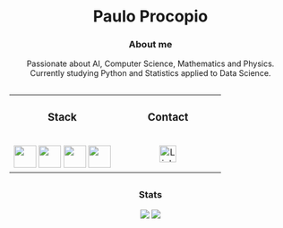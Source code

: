 <h1 align="center">Paulo Procopio</h1>

<h3 align="center">About me</h3>

<p align="center">
  Passionate about AI, Computer Science, Mathematics and Physics. Currently studying Python and Statistics applied to Data Science.
</p>

##

<table align="center">
  <tr>
    <td align="center" valign="top" width="50%">
      <h3>Stack</h3><br>
      <img src="https://cdn.jsdelivr.net/gh/devicons/devicon/icons/python/python-original.svg" width="40" height="40"/>
      <img src="https://cdn.jsdelivr.net/gh/devicons/devicon/icons/javascript/javascript-original.svg" width="40" height="40"/>
      <img src="https://cdn.jsdelivr.net/gh/devicons/devicon/icons/html5/html5-original.svg" width="40" height="40"/>
      <img src="https://cdn.jsdelivr.net/gh/devicons/devicon/icons/css3/css3-original.svg" width="40" height="40"/>      
    </td>
    <td align="center" valign="top" width="50%">
      <h3>Contact</h3><br>
      <a href="https://www.linkedin.com/in/seu-perfil" target="_blank">
        <img src="https://upload.wikimedia.org/wikipedia/commons/0/01/LinkedIn_Logo_2013.svg" alt="LinkedIn" width="30" height="30">
      </a>
    </td>
  </tr>
</table>

##

<h3 align="center">Stats</h3>

<p align="center">
  <img src="http://github-profile-summary-cards.vercel.app/api/cards/repos-per-language?username=prokope&theme=transparent">
  <img src="http://github-profile-summary-cards.vercel.app/api/cards/stats?username=prokope&theme=transparent">
</p>
